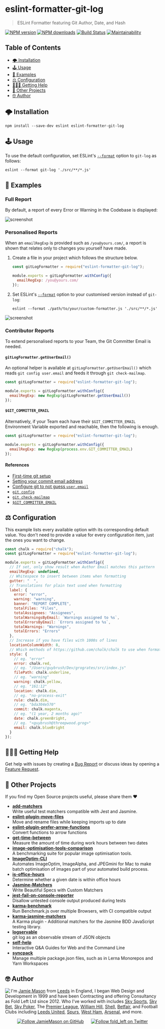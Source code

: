 # eslint-formatter-git-log

> ESLint Formatter featuring Git Author, Date, and Hash

[![NPM version](http://img.shields.io/npm/v/eslint-formatter-git-log.svg?style=flat-square)](https://www.npmjs.com/package/eslint-formatter-git-log) [![NPM downloads](http://img.shields.io/npm/dm/eslint-formatter-git-log.svg?style=flat-square)](https://www.npmjs.com/package/eslint-formatter-git-log) [![Build Status](http://img.shields.io/travis/JamieMason/eslint-formatter-git-log/master.svg?style=flat-square)](https://travis-ci.org/JamieMason/eslint-formatter-git-log) [![Maintainability](https://api.codeclimate.com/v1/badges/12697dca45d1de3f1bfc/maintainability)](https://codeclimate.com/github/JamieMason/eslint-formatter-git-log/maintainability)

## Table of Contents

-   [🌩 Installation](#-installation)
-   [🕹 Usage](#-usage)
-   [👀 Examples](#-examples)
-   [⚖️ Configuration](#️-configuration)
-   [🙋🏽‍♂️ Getting Help](#♂️-getting-help)
-   [👀 Other Projects](#-other-projects)
-   [🤓 Author](#-author)

## 🌩 Installation

    npm install --save-dev eslint eslint-formatter-git-log

## 🕹 Usage

To use the default configuration, set ESLint's [`--format`](https://eslint.org/docs/user-guide/command-line-interface#-f---format) option to `git-log` as follows:

    eslint --format git-log './src/**/*.js'

## 👀 Examples

### Full Report

By default, a report of every Error or Warning in the Codebase is displayed:

![screenshot](static/screenshot.png)

### Personalised Reports

When an `emailRegExp` is provided such as `/you@yours.com/`, a report is shown that relates only to changes you yourself have made.

1.  Create a file in your project which follows the structure below.

    ```js
    const gitLogFormatter = require("eslint-formatter-git-log");

    module.exports = gitLogFormatter.withConfig({
      emailRegExp: /you@yours.com/
    });
    ```

2.  Set ESLint's [`--format`](https://eslint.org/docs/user-guide/command-line-interface#-f---format) option to your customised version instead of `git-log`:

        eslint --format ./path/to/your/custom-formatter.js './src/**/*.js'

![screenshot](static/screenshot-when-filtered.png)

### Contributor Reports

To extend personalised reports to your Team, the Git Committer Email is needed.

#### `gitLogFormatter.getUserEmail()`

An optional helper is available at `gitLogFormatter.getUserEmail()` which reads `git config user.email` and feeds it through `git check-mailmap`.

```js
const gitLogFormatter = require("eslint-formatter-git-log");

module.exports = gitLogFormatter.withConfig({
  emailRegExp: new RegExp(gitLogFormatter.getUserEmail())
});
```

#### `$GIT_COMMITTER_EMAIL`

Alternatively, if your Team each have their `$GIT_COMMITTER_EMAIL` Environment Variable exported and reachable, then the following is enough.

```js
const gitLogFormatter = require("eslint-formatter-git-log");

module.exports = gitLogFormatter.withConfig({
  emailRegExp: new RegExp(process.env.GIT_COMMITTER_EMAIL)
});
```

#### References

-   [First-time git setup](https://git-scm.com/book/en/v2/Getting-Started-First-Time-Git-Setup)
-   [Setting your commit email address](https://help.github.com/en/articles/setting-your-commit-email-address)
-   [Configure git to not guess `user.email`](https://stackoverflow.com/questions/19821895/can-i-configure-git-so-it-does-not-guess-user-email-configuration-settings)
-   [`git config`](https://git-scm.com/docs/git-config)
-   [`git check-mailmap`](https://www.git-scm.com/docs/git-check-mailmap)
-   [`$GIT_COMMITTER_EMAIL`](https://git-scm.com/book/en/v2/Git-Internals-Environment-Variables)

## ⚖️ Configuration

This example lists every available option with its corresponding default value. You don't need to provide a value for every configuration item, just the ones you want to change.

```js
const chalk = require("chalk");
const gitLogFormatter = require("eslint-formatter-git-log");

module.exports = gitLogFormatter.withConfig({
  // If set, only show result when Author Email matches this pattern
  emailRegExp: undefined,
  // Whitespace to insert between items when formatting
  gutter: "  ",
  // Translations for plain text used when formatting
  label: {
    error: "error",
    warning: "warning",
    banner: "REPORT COMPLETE",
    totalFiles: "Files",
    totalAssignees: "Assignees",
    totalWarningsByEmail: `Warnings assigned to %s`,
    totalErrorsByEmail: `Errors assigned to %s`,
    totalWarnings: "Warnings",
    totalErrors: "Errors"
  },
  // Increase if you have files with 1000s of lines
  locationColumnWidth: 8,
  // Which methods of https://github.com/chalk/chalk to use when formatting
  style: {
    // eg. "error"
    error: chalk.red,
    // eg. "/Users/guybrush/Dev/grogrates/src/index.js"
    filePath: chalk.underline,
    // eg. "warning"
    warning: chalk.yellow,
    // eg. "161:12"
    location: chalk.dim,
    // eg. "no-process-exit"
    rule: chalk.dim,
    // eg. "bda304e570"
    commit: chalk.magenta,
    // eg. "(1 year, 2 months ago)"
    date: chalk.greenBright,
    // eg. "<guybrush@threepwood.grog>"
    email: chalk.blueBright
  }
});
```

## 🙋🏽‍♂️ Getting Help

Get help with issues by creating a [Bug Report] or discuss ideas by opening a [Feature Request].

[bug report]: https://github.com/JamieMason/eslint-formatter-git-log/issues/new?template=bug_report.md

[feature request]: https://github.com/JamieMason/eslint-formatter-git-log/issues/new?template=feature_request.md

## 👀 Other Projects

If you find my Open Source projects useful, please share them ❤️

-   [**add-matchers**](https://github.com/JamieMason/add-matchers)<br>Write useful test matchers compatible with Jest and Jasmine.
-   [**eslint-plugin-move-files**](https://github.com/JamieMason/eslint-plugin-move-files)<br>Move and rename files while keeping imports up to date
-   [**eslint-plugin-prefer-arrow-functions**](https://github.com/JamieMason/eslint-plugin-prefer-arrow-functions)<br>Convert functions to arrow functions
-   [**get-time-between**](https://github.com/JamieMason/get-time-between#readme)<br>Measure the amount of time during work hours between two dates
-   [**image-optimisation-tools-comparison**](https://github.com/JamieMason/image-optimisation-tools-comparison)<br>A benchmarking suite for popular image optimisation tools.
-   [**ImageOptim-CLI**](https://github.com/JamieMason/ImageOptim-CLI)<br>Automates ImageOptim, ImageAlpha, and JPEGmini for Mac to make batch optimisation of images part of your automated build process.
-   [**is-office-hours**](https://github.com/JamieMason/is-office-hours#readme)<br>Determine whether a given date is within office hours
-   [**Jasmine-Matchers**](https://github.com/JamieMason/Jasmine-Matchers)<br>Write Beautiful Specs with Custom Matchers
-   [**jest-fail-on-console-reporter**](https://github.com/JamieMason/jest-fail-on-console-reporter#readme)<br>Disallow untested console output produced during tests
-   [**karma-benchmark**](https://github.com/JamieMason/karma-benchmark)<br>Run Benchmark.js over multiple Browsers, with CI compatible output
-   [**karma-jasmine-matchers**](https://github.com/JamieMason/karma-jasmine-matchers)<br>A Karma plugin - Additional matchers for the Jasmine BDD JavaScript testing library.
-   [**logservable**](https://github.com/JamieMason/logservable)<br>git log as an observable stream of JSON objects
-   [**self-help**](https://github.com/JamieMason/self-help#readme)<br>Interactive Q&A Guides for Web and the Command Line
-   [**syncpack**](https://github.com/JamieMason/syncpack#readme)<br>Manage multiple package.json files, such as in Lerna Monorepos and Yarn Workspaces

## 🤓 Author

<img src="https://www.gravatar.com/avatar/acdf106ce071806278438d8c354adec8?s=100" align="left">

I'm [Jamie Mason] from [Leeds] in England, I began Web Design and Development in 1999 and have been Contracting and offering Consultancy as Fold Left Ltd since 2012. Who I've worked with includes [Sky Sports], [Sky Bet], [Sky Poker], The [Premier League], [William Hill], [Shell], [Betfair], and Football Clubs including [Leeds United], [Spurs], [West Ham], [Arsenal], and more.

<div align="center">

[![Follow JamieMason on GitHub][github badge]][github]      [![Follow fold_left on Twitter][twitter badge]][twitter]

</div>

<!-- images -->

[github badge]: https://img.shields.io/github/followers/JamieMason.svg?style=social&label=Follow

[twitter badge]: https://img.shields.io/twitter/follow/fold_left.svg?style=social&label=Follow

<!-- links -->

[arsenal]: https://www.arsenal.com

[betfair]: https://www.betfair.com

[github]: https://github.com/JamieMason

[jamie mason]: https://www.linkedin.com/in/jamiemasonleeds

[leeds united]: https://www.leedsunited.com/

[leeds]: https://www.instagram.com/visitleeds

[premier league]: https://www.premierleague.com

[shell]: https://www.shell.com

[sky bet]: https://www.skybet.com

[sky poker]: https://www.skypoker.com

[sky sports]: https://www.skysports.com

[spurs]: https://www.tottenhamhotspur.com

[twitter]: https://twitter.com/fold_left

[west ham]: https://www.whufc.com

[william hill]: https://www.williamhill.com
